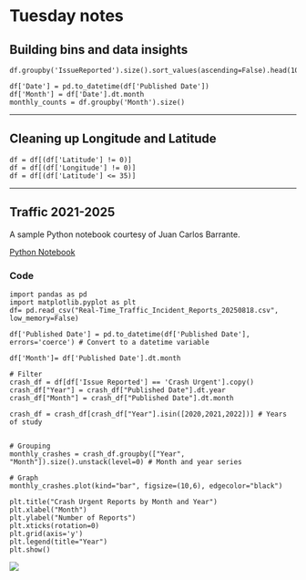 # Tuesday notes

## Building bins and data insights
```
df.groupby('IssueReported').size().sort_values(ascending=False).head(10)

df['Date'] = pd.to_datetime(df['Published Date'])
df['Month'] = df['Date'].dt.month
monthly_counts = df.groupby('Month').size()
```
---

## Cleaning up Longitude and Latitude
```
df = df[(df['Latitude'] != 0)]
df = df[(df['Longitude'] != 0)]
df = df[(df['Latitude'] <= 35)]
```

---

## Traffic 2021-2025

A sample Python notebook courtesy of Juan Carlos Barrante.

[Python Notebook](./yeartyear.ipynb)

### Code

```
import pandas as pd 
import matplotlib.pyplot as plt
df= pd.read_csv("Real-Time_Traffic_Incident_Reports_20250818.csv", low_memory=False)

df['Published Date'] = pd.to_datetime(df['Published Date'], errors='coerce') # Convert to a datetime variable 

df['Month']= df['Published Date'].dt.month

# Filter
crash_df = df[df['Issue Reported'] == 'Crash Urgent'].copy()
crash_df["Year"] = crash_df["Published Date"].dt.year
crash_df["Month"] = crash_df["Published Date"].dt.month

crash_df = crash_df[crash_df["Year"].isin([2020,2021,2022])] # Years of study


# Grouping
monthly_crashes = crash_df.groupby(["Year", "Month"]).size().unstack(level=0) # Month and year series

# Graph
monthly_crashes.plot(kind="bar", figsize=(10,6), edgecolor="black")

plt.title("Crash Urgent Reports by Month and Year")
plt.xlabel("Month")
plt.ylabel("Number of Reports")
plt.xticks(rotation=0)
plt.grid(axis='y')
plt.legend(title="Year")
plt.show()
```

<img src="../yeartyear.png">



